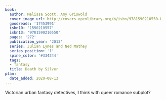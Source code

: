 ```yaml
---
book:
  author: Melissa Scott, Amy Griswold
  cover_image_url: http://covers.openlibrary.org/b/isbn/9781590210550-L.jpg
  goodreads: '17453991'
  isbn10: '1590210557'
  isbn13: '9781590210550'
  pages: '272'
  publication_year: '2013'
  series: Julian Lynes and Ned Mathey
  series_position: '1'
  spine_color: '#334244'
  tags:
  - fantasy
  title: Death by Silver
plan:
  date_added: 2020-08-13
---
```


Victorian urban fantasy detectives, I think with queer romance subplot?
